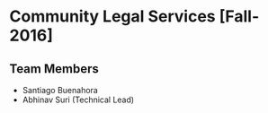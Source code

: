 # Community Legal Services [Fall-2016]

## Team Members
* Santiago Buenahora
* Abhinav Suri (Technical Lead)
